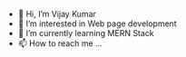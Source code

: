 - 👋 Hi, I’m Vijay Kumar
- 👀 I’m interested in Web page development 
- 🌱 I’m currently learning MERN Stack
- 📫 How to reach me ...

<!---
VijayKumar96-C/VijayKumar96-C is a ✨ special ✨ repository because its `README.md` (this file) appears on your GitHub profile.
You can click the Preview link to take a look at your changes.
--->
